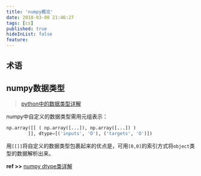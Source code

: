 ```yaml
---
title: 'numpy概览'
date: 2018-03-08 21:46:27
tags: [cs]
published: true
hideInList: false
feature: 
---
```

## 术语



## numpy数据类型

>[python中的数据类型详解](https://www.cnblogs.com/busui/p/7283137.html?utm_source=itdadao&utm_medium=referral)

numpy中自定义的数据类型需用元组表示：

```python
np.array([[ ( np.array([...]), np.array([...]) )
		]], dtype=[('inputs', 'O'), ('targets', 'O')])
```
用`[[]]`将自定义的数据类型包裹起来的优点是，可用`[0,0]`的索引方式将`object`类型的数据解析出来。

**ref >>** [numpy dtype类详解](http://blog.csdn.net/qq_16234613/article/details/65935279)

